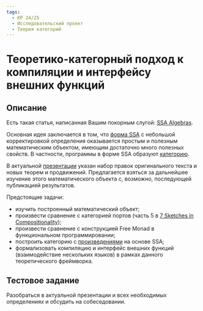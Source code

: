 ```yaml
---
tags:
  - КР 24/25
  - Исследовательский проект
  - Теория категорий
---
```


# Теоретико-категорный подход к компиляции и интерфейсу внешних функций

## Описание

Есть такая статья, написанная Вашим покорным слугой:
[SSA Algebras](https://system-informatics.ru/en/article/323).

Основная идея заключается в том, что
[форма SSA](https://en.wikipedia.org/wiki/Static_single-assignment_form)
с небольшой корректировкой определения оказывается простым и полезным
математическим объектом, имеющим достаточно много полезных свойств. В частности,
программы в форме SSA образуют
[категорию](https://ru.wikipedia.org/wiki/%D0%A2%D0%B5%D0%BE%D1%80%D0%B8%D1%8F_%D0%BA%D0%B0%D1%82%D0%B5%D0%B3%D0%BE%D1%80%D0%B8%D0%B9).

В актуальной [презентации](https://drive.google.com/file/d/1_jdKgqDRVHApvoh8Tywq0GDn3APYpBiw/view)
указан набор правок оригинального текста и новых теорем и продвижений.
Предлагается взяться за дальнейшее изучение этого математического объекта с,
возможно, последующей публикацией результатов.

Предстоящие задачи:

* изучить построенный математический объект;
* произвести сравнение с категорией портов
  (часть 5 в [7 Sketches in Compositionality](https://arxiv.org/pdf/1803.05316));
* произвести сравнение с конструкцией Free Monad в функциональном
  программировании;
* построить категорию с
  [произведениями](https://en.wikipedia.org/wiki/Product_(category_theory))
  на основе SSA;
* формализовать компиляцию и интерфейс внешних функций
  (взаимодействие нескольких языков) в рамках данного теоретического фреймворка.

## Тестовое задание

Разобраться в актуальной презентации и всех необходимых определениях и обсудить
на собеседовании.
